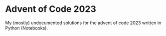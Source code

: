 # Advent of Code 2023

My (mostly) undocumented solutions for the advent of code 2023 written in Python (Notebooks).
